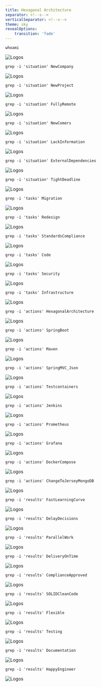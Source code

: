 ```yaml
---
title: Hexagonal Architecture
separator: <!--s-->
verticalSeparator: <!--v-->
theme: sky
revealOptions:
    transition: 'fade'
---
```


```
whoami
```

![Logos](pictures/hexagonal_presentation.001.png)

<!--s-->

```
grep -i 'situation' NewCompany
```

![Logos](pictures/hexagonal_presentation.002.png)

<!--v-->

```
grep -i 'situation' NewProject
```

![Logos](pictures/hexagonal_presentation.003.png)

<!--v-->

```
grep -i 'situation' FullyRemote
```

![Logos](pictures/hexagonal_presentation.004.png)

<!--v-->

```
grep -i 'situation' NewComers
```

![Logos](pictures/hexagonal_presentation.005.png)

<!--v-->

```
grep -i 'situation' LackInformation
```

![Logos](pictures/hexagonal_presentation.006.png)

<!--v-->

```
grep -i 'situation' ExternalDependencies
```

![Logos](pictures/hexagonal_presentation.007.png)

<!--v-->

```
grep -i 'situation' TightDeadline
```

![Logos](pictures/hexagonal_presentation.008.png)


<!--s-->

```
grep -i 'tasks' Migration
```

![Logos](pictures/hexagonal_presentation.009.png)

<!--v-->

```
grep -i 'tasks' Redesign
```

![Logos](pictures/hexagonal_presentation.010.png)

<!--v-->

```
grep -i 'tasks' StandardsCompliance
```

![Logos](pictures/hexagonal_presentation.011.png)

<!--v-->

```
grep -i 'tasks' Code
```

![Logos](pictures/hexagonal_presentation.012.png)


<!--v-->

```
grep -i 'tasks' Security
```

![Logos](pictures/hexagonal_presentation.013.png)

<!--v-->

```
grep -i 'tasks' Infrastructure
```

![Logos](pictures/hexagonal_presentation.014.png)

<!--s-->

```
grep -i 'actions' HexagonalArchitecture
```

![Logos](pictures/hexagonal_presentation.015.png)

<!--v-->

```
grep -i 'actions' SpringBoot
```

![Logos](pictures/hexagonal_presentation.016.png)

<!--v-->

```
grep -i 'actions' Maven
```

![Logos](pictures/hexagonal_presentation.017.png)

<!--v-->

```
grep -i 'actions' SpringMVC_Json
```

![Logos](pictures/hexagonal_presentation.018.png)

<!--v-->

```
grep -i 'actions' Testcontainers
```

![Logos](pictures/hexagonal_presentation.019.png)

<!--v-->

```
grep -i 'actions' Jenkins
```

![Logos](pictures/hexagonal_presentation.020.png)

<!--v-->

```
grep -i 'actions' Prometheus
```

![Logos](pictures/hexagonal_presentation.021.png)

<!--v-->

```
grep -i 'actions' Grafana
```

![Logos](pictures/hexagonal_presentation.022.png)

<!--v-->

```
grep -i 'actions' DockerCompose
```

![Logos](pictures/hexagonal_presentation.023.png)

<!--v-->

```
grep -i 'actions' ChangeToJerseyMongoDB
```

![Logos](pictures/hexagonal_presentation.024.png)

<!--s-->

```
grep -i 'results' FastLearningCurve
```

![Logos](pictures/hexagonal_presentation.025.png)

<!--v-->

```
grep -i 'results' DelayDecisions
```

![Logos](pictures/hexagonal_presentation.026.png)

<!--v-->

```
grep -i 'results' ParallelWork
```

![Logos](pictures/hexagonal_presentation.027.png)

<!--v-->

```
grep -i 'results' DeliveryOnTime
```

![Logos](pictures/hexagonal_presentation.028.png)

<!--v-->

```
grep -i 'results' ComplianceApproved
```

![Logos](pictures/hexagonal_presentation.029.png)

<!--v-->

```
grep -i 'results' SOLIDCleanCode
```

![Logos](pictures/hexagonal_presentation.030.png)

<!--v-->

```
grep -i 'results' Flexible
```

![Logos](pictures/hexagonal_presentation.031.png)

<!--v-->

```
grep -i 'results' Testing
```

![Logos](pictures/hexagonal_presentation.032.png)

<!--v-->

```
grep -i 'results' Documentation
```

![Logos](pictures/hexagonal_presentation.033.png)

<!--v-->

```
grep -i 'results' HappyEngineer
```

![Logos](pictures/hexagonal_presentation.034.png)










